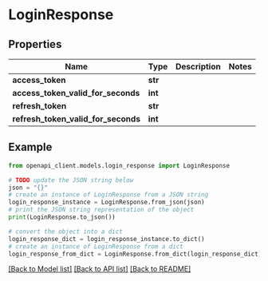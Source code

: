 # LoginResponse


## Properties

Name | Type | Description | Notes
------------ | ------------- | ------------- | -------------
**access_token** | **str** |  | 
**access_token_valid_for_seconds** | **int** |  | 
**refresh_token** | **str** |  | 
**refresh_token_valid_for_seconds** | **int** |  | 

## Example

```python
from openapi_client.models.login_response import LoginResponse

# TODO update the JSON string below
json = "{}"
# create an instance of LoginResponse from a JSON string
login_response_instance = LoginResponse.from_json(json)
# print the JSON string representation of the object
print(LoginResponse.to_json())

# convert the object into a dict
login_response_dict = login_response_instance.to_dict()
# create an instance of LoginResponse from a dict
login_response_from_dict = LoginResponse.from_dict(login_response_dict)
```
[[Back to Model list]](../README.md#documentation-for-models) [[Back to API list]](../README.md#documentation-for-api-endpoints) [[Back to README]](../README.md)


